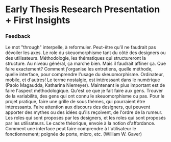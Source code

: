 # Early Thesis Research Presentation + First Insights

### Feedback
Le mot "through" interpelle, à reformuler. Peut-être qu'il ne faudrait pas dévoiler les axes.
Le role du skeuomorphisme tant du côté des designers ou des utilisateurs.
Méthodologie, les thématiques qui structureront la structure.
Au niveau général, ça marche bien. Mais il faudrait affiner ça. Que faire exactement? Comment j'organise les entretiens, quelle méthode, quelle interface, pour comprendre l'usage du skeuomorphisme.
Ordinateur, mobile, et d'autres!
Le terme nostalgie, est intéressant dans le numérique (Paolo Magaudda, Katharina Niemeyer).
Maintenant le plus important est de faire l'aspect méthodologique. Qu'est ce que je fait faire aux gens.
Trouver de la variabilité, des gens qui ont connu le skeuomorphisme ou pas.
Pour le projet pratique, faire une grille de sous thèmes, qui pourraient être intéressants.
Faire attention aux discours des designers, qui peuvent apporter des mythes ou des idées qu'ils reçoivent, de l'ordre de la rumeur.
Les roles qui sont proposés par les designers, et les roles qui sont proposés par les utilisateurs.
Le cadre théorique, envoie à la notion d'affordance. Comment une interface peut faire comprendre à l'utilisateur le fonctionnement; poignée de porte, micro, etc. (William W. Gaver)